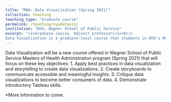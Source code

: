 ```yaml
---
title: "MHA: Data Visualization (Spring 2021)"
collection: teaching
teaching_type: "Graduate course"
permalink: /teaching/nyudataviz/ 
institution: "NYU, Wagner School of Public Service"
excerpt: "<i>Graduate course, Adjunct professor</i><br/>
Data Visualization is a graduate-level course that students in NYU's Master of Health Administration will take in order to gain practical skills in data visualization."
---
```


Data Visualization will be a new course offered in Wagner School of Public Service Masters of Health Administration program (Spring 2021) that will focus on these key objectives: 1. Apply best practices in data visualization and storytelling to create data visualizations. 2. Create storyboards to communicate accessible and meaningful insights. 3. Critique data visualizations to become better consumers of data. 4. Demonstrate introductory Tableau skills.

*More information to come. 
